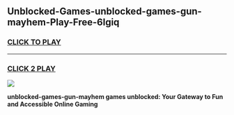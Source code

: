 
## Unblocked-Games-unblocked-games-gun-mayhem-Play-Free-6lgiq
<h3>
<a href="https://premium76.site?title=unblocked-games-gun-mayhem&ref=19M">CLICK TO PLAY</a></h3>
<hr>

<h3>
<a href="https://premium76.site?title=unblocked-games-gun-mayhem&ref=19M">CLICK 2 PLAY</a>
  
</h3>

<a href="https://premium76.site?title=unblocked-games-gun-mayhem&ref=19M"><img src="https://clearcache.store/games.png"></a>


**unblocked-games-gun-mayhem games unblocked: Your Gateway to Fun and Accessible Online Gaming**
